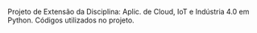 Projeto de Extensão da Disciplina: Aplic. de Cloud, IoT e Indústria 4.0 em Python.
Códigos utilizados no projeto.

